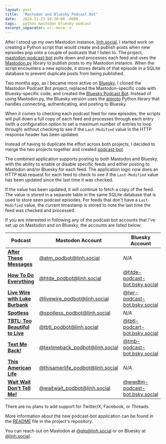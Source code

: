 ```yaml
---
layout: post
title:  "Mastodon and Bluesky Podcast Bot"
date:   2024-11-23 18:30:00 -0800
tags:   python mastodon bluesky podcast
excerpt_separator: <!--more-->
---
```


After I stood up my own Mastodon instance, [linh.social](https://linh.social/), I started work on creating a Python script that would create and publish posts when new episodes pop onto a couple of podcasts that I listen to. The project, [mastodon-podcast-bot](https://github.com/questionlp/mastodon-podcast-bot) pulls down and processes each feed and uses the [Mastodon.py](https://github.com/halcy/Mastodon.py) library to publish posts to my Mastodon instance. When the script encounters a new episode, it stores details of that episode in a SQLite database to prevent duplicate posts from being published.

Two months ago, as I became more active on [Bluesky](https://bsky.app/), I cloned the Mastodon Podcast Bot project, replaced the Mastodon-specific code with Bluesky-specific code, and created the [Bluesky Podcast Bot](https://github.com/questionlp/bluesky-podcast-bot). Instead of using Mastodon.py, the Bluesky version uses the [atproto](https://atproto.blue/en/latest/) Python library that handles connecting, authenticating, and posting to Bluesky.

<!--more-->

When it comes to checking each podcast feed for new episodes, the scripts will pull down a full copy of each feed and processes through each entry (with a configuration option to set a maximum number of entries to loop through) without checking to see if the `Last-Modified` value in the HTTP response header has been updated.

Instead of having to duplicate the effort across both projects, I decided to merge the two projects together and created [podcast-bot](https://github.com/questionlp/podcast-bot).

The combined application supports posting to both Mastodon and Bluesky, with the ability to enable or disable specific feeds and either posting to Mastodon and/or Bluesky for each feed. The application logic now does an HTTP `HEAD` request for each feed to check to see if the `Last-Modified` value has been updated since the last time it was checked. 

If the value has been updated, it will continue to fetch a copy of the feed. The value is stored in a separate table in the same SQLite database that is used to store seen podcast episodes. For feeds that don't have a `Last-Modified` value, the current timestamp is stored to note the last time the feed was checked and processed.

If you are interested in following any of the podcast bot accounts that I've set up on Mastodon and on Bluesky, the accounts are listed below:

| Podcast | Mastodon Account | Bluesky Account |
| ------- | ---------------- | --------------- |
| **[After These Messages](https://soundcloud.com/afterthesemessagesshow)** | [@atm_podbot@linh.social](https://linh.social/@atm_podbot) | *N/A* |
| **[How To Do Everything](https://www.npr.org/podcasts/510384/how-to-do-everything)** | [@htde_podbot@linh.social](https://linh.social/@htde_podbot) | [@htde-podcast-bot.bsky.social](https://bsky.app/profile/htde-podcast-bot.bsky.social) |
| **[Live Wire with Luke Burbank](https://www.livewireradio.org/)** | [@livewire_podbot@linh.social](https://linh.social/@livewire_podbot) | [@lwr-podcast-bot.bsky.social](https://bsky.app/profile/lwr-podcast-bot.bsky.social) |
| **[Spotless](https://spotlesspod.com/)** | [@spotless_podbot@linh.social](https://linh.social/@spotless_podbot) | *N/A* |
| **[TBTL: Too Beautiful to Live](https://www.tbtl.net/)** | [@tbtl_podbot@linh.social](https://linh.social/@tbtl_podbot) | [@tbtl-podcart-bot.bsky.social](https://bsky.app/profile/tbtl-podcart-bot.bsky.social) |
| **[Text Me Back!](https://art19.com/shows/text-me-back)** | [@textmeback_podbot@linh.social](https://linh.social/@textmeback_podbot) | [@tmb-podcast-bot.bsky.social](https://bsky.app/profile/tmb-podcast-bot.bsky.social) |
| **[This American Life](https://www.thisamericanlife.org/)** | [@thisamerlife_podbot@linh.social](https://linh.social/@thisamerlife_podbot) | *N/A* |
| **[Wait Wait Don't Tell Me!](https://www.npr.org/programs/wait-wait-dont-tell-me)** | [@waitwait_podbot@linh.social](https://linh.social/@waitwait_podbot) | [@wwdtm-podcast-bot.bsky.social](https://bsky.app/profile/wwdtm-podcast-bot.bsky.social) |

There are no plans to add support for Twitter/X, Facebook, or Threads.

More information about the new podcast-bot application can be found in the [README](https://github.com/questionlp/podcast-bot/blob/main/README.md) file in the project's repository.

You can reach out on Mastodon at [@qlp@linh.social](https://linh.social/@qlp) or on Bluesky at [@linh.social](https://bsky.app/profile/linh.social).
